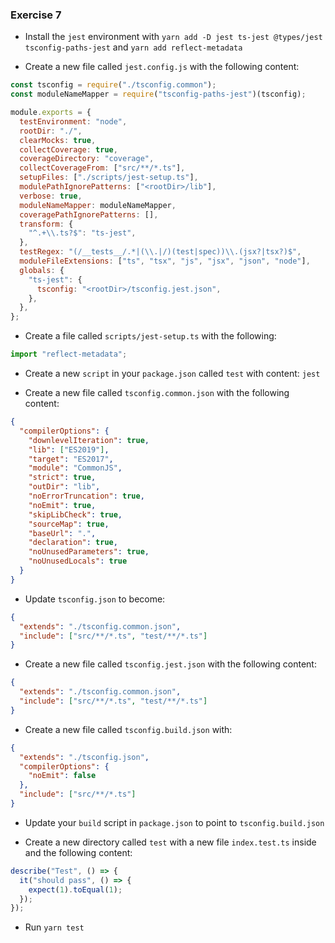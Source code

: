 ### Exercise 7

- Install the `jest` environment with `yarn add -D jest ts-jest @types/jest tsconfig-paths-jest` and `yarn add reflect-metadata`

- Create a new file called `jest.config.js` with the following content:

```js
const tsconfig = require("./tsconfig.common");
const moduleNameMapper = require("tsconfig-paths-jest")(tsconfig);

module.exports = {
  testEnvironment: "node",
  rootDir: "./",
  clearMocks: true,
  collectCoverage: true,
  coverageDirectory: "coverage",
  collectCoverageFrom: ["src/**/*.ts"],
  setupFiles: ["./scripts/jest-setup.ts"],
  modulePathIgnorePatterns: ["<rootDir>/lib"],
  verbose: true,
  moduleNameMapper: moduleNameMapper,
  coveragePathIgnorePatterns: [],
  transform: {
    "^.+\\.ts?$": "ts-jest",
  },
  testRegex: "(/__tests__/.*|(\\.|/)(test|spec))\\.(jsx?|tsx?)$",
  moduleFileExtensions: ["ts", "tsx", "js", "jsx", "json", "node"],
  globals: {
    "ts-jest": {
      tsconfig: "<rootDir>/tsconfig.jest.json",
    },
  },
};
```

- Create a file called `scripts/jest-setup.ts` with the following:

```ts
import "reflect-metadata";
```

- Create a new `script` in your `package.json` called `test` with content: `jest`

- Create a new file called `tsconfig.common.json` with the following content:

```json
{
  "compilerOptions": {
    "downlevelIteration": true,
    "lib": ["ES2019"],
    "target": "ES2017",
    "module": "CommonJS",
    "strict": true,
    "outDir": "lib",
    "noErrorTruncation": true,
    "noEmit": true,
    "skipLibCheck": true,
    "sourceMap": true,
    "baseUrl": ".",
    "declaration": true,
    "noUnusedParameters": true,
    "noUnusedLocals": true
  }
}
```

- Update `tsconfig.json` to become:

```json
{
  "extends": "./tsconfig.common.json",
  "include": ["src/**/*.ts", "test/**/*.ts"]
}
```

- Create a new file called `tsconfig.jest.json` with the following content:

```json
{
  "extends": "./tsconfig.common.json",
  "include": ["src/**/*.ts", "test/**/*.ts"]
}
```

- Create a new file called `tsconfig.build.json` with:

```json
{
  "extends": "./tsconfig.json",
  "compilerOptions": {
    "noEmit": false
  },
  "include": ["src/**/*.ts"]
}
```

- Update your `build` script in `package.json` to point to `tsconfig.build.json`

- Create a new directory called `test` with a new file `index.test.ts` inside and the following content:

```ts
describe("Test", () => {
  it("should pass", () => {
    expect(1).toEqual(1);
  });
});
```

- Run `yarn test`
